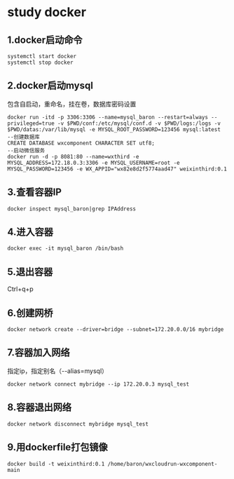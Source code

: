 # study docker
## 1.docker启动命令
````
systemctl start docker
systemctl stop docker
````
## 2.docker启动mysql
包含自启动，重命名，挂在卷，数据库密码设置
````
docker run -itd -p 3306:3306 --name=mysql_baron --restart=always --privileged=true -v $PWD/conf:/etc/mysql/conf.d -v $PWD/logs:/logs -v $PWD/datas:/var/lib/mysql -e MYSQL_ROOT_PASSWORD=123456 mysql:latest
--创建数据库
CREATE DATABASE wxcomponent CHARACTER SET utf8;
--启动微信服务
docker run -d -p 8081:80 --name=wxthird -e MYSQL_ADDRESS=172.18.0.3:3306 -e MYSQL_USERNAME=root -e MYSQL_PASSWORD=123456 -e WX_APPID="wx82e8d2f5774aad47" weixinthird:0.1
````
## 3.查看容器IP
````
docker inspect mysql_baron|grep IPAddress
````
## 4.进入容器
````
docker exec -it mysql_baron /bin/bash
````
## 5.退出容器
Ctrl+q+p
## 6.创建网桥
````
docker network create --driver=bridge --subnet=172.20.0.0/16 mybridge
````
## 7.容器加入网络
指定ip，指定别名（--alias=mysql）
````
docker network connect mybridge --ip 172.20.0.3 mysql_test
````
## 8.容器退出网络
````
docker network disconnect mybridge mysql_test
````
## 9.用dockerfile打包镜像
````
docker build -t weixinthird:0.1 /home/baron/wxcloudrun-wxcomponent-main
````